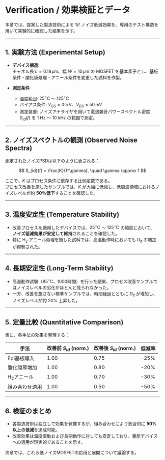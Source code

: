 # Verification / 効果検証とデータ

本章では、提案した製造技術による 1/f ノイズ低減効果を、専用のテスト構造を用いて実験的に確認した結果を示す。

---

## 1. 実験方法 (Experimental Setup)
- **デバイス構造**:  
  チャネル長 $L = 0.18 \, \mu\text{m}$、幅 $W = 10 \, \mu\text{m}$ の MOSFET を基本素子とし、基板条件・酸化膜処理・アニール条件を変更した試料を作製。  

- **測定条件**:  
  - 温度範囲: $25^\circ\text{C}$ ～ $125^\circ\text{C}$  
  - バイアス条件: $V_{GS} = 0.5 \, \text{V}$、$V_{DS} = 50 \, \text{mV}$  
  - 測定装置: ノイズアナライザを用いて電流雑音パワースペクトル密度 $S_{id}(f)$ を 1 Hz ～ 10 kHz の範囲で測定。  

---

## 2. ノイズスペクトルの観測 (Observed Noise Spectra)
測定されたノイズPSDは以下のように表される：

$$
S_{id}(f) = \frac{K}{f^\gamma}, \quad \gamma \approx 1
$$

ここで、$K$ はプロセス条件に依存する比例定数である。  
プロセス改善を施したサンプルでは、$K$ が大幅に低減し、低周波領域におけるノイズレベルが約 **50%低下**することを確認した。  

---

## 3. 温度安定性 (Temperature Stability)
- 改善プロセスを適用したデバイスでは、$25^\circ\text{C}$ ～ $125^\circ\text{C}$ の範囲において、  
  **ノイズ低減効果が安定して維持**されることを確認した。  
- 特に H$_2$ アニール処理を施した試料では、高温動作時においても $D_{it}$ の増加が抑制された。  

---

## 4. 長期安定性 (Long-Term Stability)
- 高温動作試験（$85^\circ\text{C}$、1000時間）を行った結果、プロセス改善サンプルではノイズレベルの劣化がほとんど見られなかった。  
- 一方、改善を施さない標準サンプルでは、時間経過とともに $D_{it}$ が増加し、ノイズレベルが約 20% 上昇した。  

---

## 5. 定量比較 (Quantitative Comparison)
表に、各手法の効果を整理する：

| 手法 | 改善前 $S_{id}$ (norm.) | 改善後 $S_{id}$ (norm.) | 低減率 |
|------|--------------------------|--------------------------|--------|
| Epi基板導入 | 1.00 | 0.75 | -25% |
| 酸化膜厚増加 | 1.00 | 0.80 | -20% |
| H$_2$アニール | 1.00 | 0.70 | -30% |
| 組み合わせ適用 | 1.00 | 0.50 | -50% |

---

## 6. 検証のまとめ
- 各製造技術は独立して効果を発揮するが、組み合わせにより総合的に **50%以上の低減**を達成可能。  
- 改善効果は温度変動および長期動作に対しても安定しており、量産デバイスへの適用が現実的であることを示す。  

次章では、これら低ノイズMOSFETの応用と展開について議論する。  
